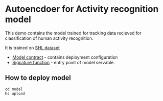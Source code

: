 # Autoencdoer for Activity recognition model 

This demo contains the model trained for tracking data recieved for classification of human activity recognition.

It is trained on [SHL dataset](http://www.shl-dataset.org)

- [Model contract](serving.yaml) - contains deployment configuration
- [Signature function](src/func_main.py) - entry point of model servable.


## How to deploy model

```commandline
cd model
hs upload
```
